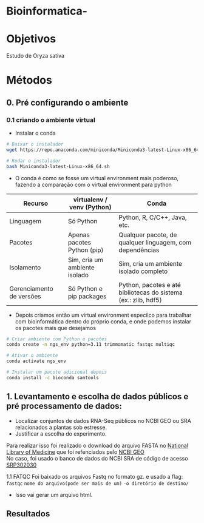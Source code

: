 # Bioinformatica-

# Objetivos<br>
Estudo de Oryza sativa 

# Métodos<br>

## 0. Pré configurando o ambiente

### 0.1 criando o ambiente virtual 

- Instalar o conda<br>
``` Bash
# Baixar o instalador
wget https://repo.anaconda.com/miniconda/Miniconda3-latest-Linux-x86_64.sh

# Rodar o instalador
bash Miniconda3-latest-Linux-x86_64.sh
```

- O conda é como se fosse um virtual environment mais poderoso, fazendo a comparação com o virtual environment para python 

| Recurso                  | virtualenv / venv (Python)    | Conda                                                          |
| ------------------------ | ----------------------------- | -------------------------------------------------------------- |
| Linguagem                | Só Python                     | Python, R, C/C++, Java, etc.                                   |
| Pacotes                  | Apenas pacotes Python (pip)   | Qualquer pacote, de qualquer linguagem, com dependências       |
| Isolamento               | Sim, cria um ambiente isolado | Sim, cria um ambiente isolado completo                         |
| Gerenciamento de versões | Só Python e pip packages      | Python, pacotes e até bibliotecas do sistema (ex.: zlib, hdf5) |

- Depois criamos então um virtual environment especíico para trabalhar com bioinformática dentro do próprio conda, e onde podemos instalar os pacotes mais que desejamos

``` bash 
# Criar ambiente com Python e pacotes
conda create -n ngs_env python=3.11 trimmomatic fastqc multiqc

# Ativar o ambiente
conda activate ngs_env

# Instalar um pacote adicional depois
conda install -c bioconda samtools
```

## 1. Levantamento e escolha de dados públicos e pré processamento de dados:<br>
 - Localizar conjuntos de dados RNA-Seq públicos no NCBI GEO ou SRA relacionados a
plantas sob estresse.
 - Justificar a escolha do experimento.

Para realizar isso foi realizado o download do arquivo FASTA no [National Library of Medicine](https://trace.ncbi.nlm.nih.gov/Traces/index.html?view=run_browser&acc=SRR30542639&display=download) que foi refenciados pelo [NCBI GEO](https://www.ncbi.nlm.nih.gov/geo/query/acc.cgi?acc=GSE276295)<br>
No caso, foi usado o banco de dados do NCBI SRA de código de acesso [SRP302030](https://www.ncbi.nlm.nih.gov/sra/?term=SRP302030.)

1.1 FATQC
Foi baixado os arquivos Fastq no formato gz. e usado a flag:<br>
`fastqc` `nome do arquivo(pode ser mais de um)` `-o diretório de destino/`<br>

 - Isso vai gerar um arquivo html. 

## Resultados<br>
